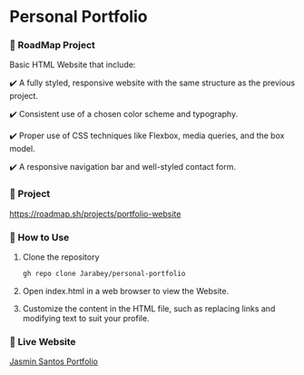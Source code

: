 # Personal Portfolio
### 🌟 RoadMap Project
Basic HTML Website that include:

✔️ A fully styled, responsive website with the same structure as the previous project.

✔️ Consistent use of a chosen color scheme and typography.

✔️ Proper use of CSS techniques like Flexbox, media queries, and the box model.

✔️ A responsive navigation bar and well-styled contact form.


### 🌟 Project
https://roadmap.sh/projects/portfolio-website
### 🌟 How to Use

1. Clone the repository
   
   ```bash
   gh repo clone Jarabey/personal-portfolio
2. Open index.html in a web browser to view the Website.
3. Customize the content in the HTML file, such as replacing links and modifying text to suit your profile.

### 🌟 Live Website
[Jasmin Santos Portfolio](https://htmlbasicwebsite.netlify.app/)